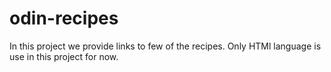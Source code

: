 # odin-recipes
In this project we provide links to few of the recipes.
Only HTMl language is use in this project for now.